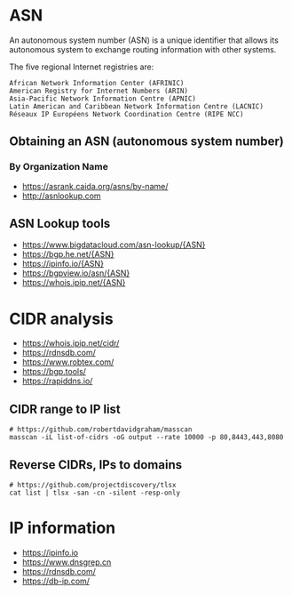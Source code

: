 # ASN

An autonomous system number (ASN) is a unique identifier that allows its autonomous system to exchange routing information with other systems.

The five regional Internet registries are:

    African Network Information Center (AFRINIC)
    American Registry for Internet Numbers (ARIN)
    Asia-Pacific Network Information Centre (APNIC)
    Latin American and Caribbean Network Information Centre (LACNIC)
    Réseaux IP Européens Network Coordination Centre (RIPE NCC)

## Obtaining an ASN (autonomous system number)

### By Organization Name

- https://asrank.caida.org/asns/by-name/
- http://asnlookup.com

## ASN Lookup tools 

- https://www.bigdatacloud.com/asn-lookup/{ASN}
- https://bgp.he.net/{ASN}
- https://ipinfo.io/{ASN}
- https://bgpview.io/asn/{ASN}
- https://whois.ipip.net/{ASN}

# CIDR analysis

- https://whois.ipip.net/cidr/
- https://rdnsdb.com/
- https://www.robtex.com/
- https://bgp.tools/
- https://rapiddns.io/

## CIDR range to IP list

```
# https://github.com/robertdavidgraham/masscan
masscan -iL list-of-cidrs -oG output --rate 10000 -p 80,8443,443,8080
```

## Reverse CIDRs, IPs to domains

```
# https://github.com/projectdiscovery/tlsx
cat list | tlsx -san -cn -silent -resp-only
```

# IP information

- https://ipinfo.io
- https://www.dnsgrep.cn
- https://rdnsdb.com/
- https://db-ip.com/
